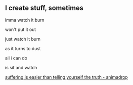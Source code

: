 I create stuff, sometimes
---------------------------

imma watch it burn

won't put it out

just watch it burn

as it turns to dust

all i can do

is sit and watch

[suffering is easier than telling yourself the truth - animadrop](https://www.open.spotify.com/track/6ha3TDU1ga1gMVrI3kT25l?si=eab78f81c69f41fa)
